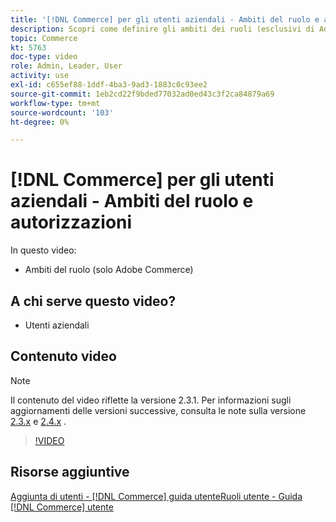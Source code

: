 ```yaml
---
title: '[!DNL Commerce] per gli utenti aziendali - Ambiti del ruolo e autorizzazioni'
description: Scopri come definire gli ambiti dei ruoli (esclusivi di Adobe Commerce) e le autorizzazioni associate per sito o archivio.
topic: Commerce
kt: 5763
doc-type: video
role: Admin, Leader, User
activity: use
exl-id: c655ef88-1ddf-4ba3-9ad3-1883c0c93ee2
source-git-commit: 1eb2cd22f9bded77032ad0ed43c3f2ca84879a69
workflow-type: tm+mt
source-wordcount: '103'
ht-degree: 0%

---
```


# [!DNL Commerce] per gli utenti aziendali - Ambiti del ruolo e autorizzazioni

In questo video:

- Ambiti del ruolo (solo Adobe Commerce)

## A chi serve questo video?

- Utenti aziendali

## Contenuto video

>[!NOTE]
>
>Il contenuto del video riflette la versione 2.3.1. Per informazioni sugli aggiornamenti delle versioni successive, consulta le note sulla versione [ 2.3.x](https://devdocs.magento.com/guides/v2.3/release-notes/bk-release-notes.html) e [2.4.x](https://devdocs.magento.com/guides/v2.4/release-notes/bk-release-notes.html) .

>[!VIDEO](https://video.tv.adobe.com/v/35948?quality=12&learn=on)

## Risorse aggiuntive

[Aggiunta di utenti -  [!DNL Commerce] guida ](https://docs.magento.com/user-guide/system/permissions-users-all.html)
[utenteRuoli utente - Guida  [!DNL Commerce] utente](https://docs.magento.com/user-guide/system/permissions-user-roles.html)
